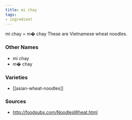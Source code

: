 ```yaml
---
title: mi chay
tags:
- ingredient
---
```

mi chay = m� chay These are Vietnamese wheat noodles.

### Other Names

* mi chay
* m� chay

### Varieties

* [[asian-wheat-noodles]]

### Sources
* http://foodsubs.com/NoodlesWheat.html
